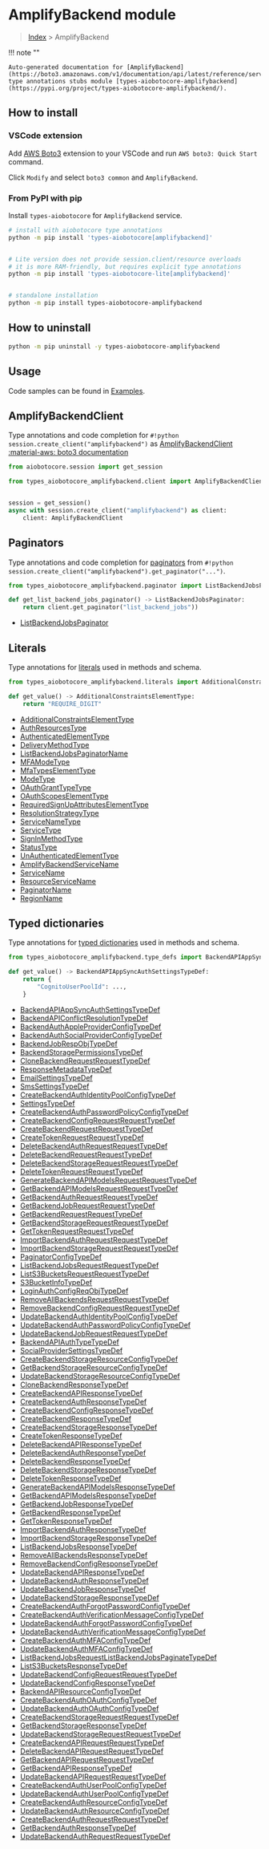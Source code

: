 # AmplifyBackend module

> [Index](../README.md) > AmplifyBackend


!!! note ""

    Auto-generated documentation for [AmplifyBackend](https://boto3.amazonaws.com/v1/documentation/api/latest/reference/services/amplifybackend.html#AmplifyBackend)
    type annotations stubs module [types-aiobotocore-amplifybackend](https://pypi.org/project/types-aiobotocore-amplifybackend/).

## How to install

### VSCode extension

Add [AWS Boto3](https://marketplace.visualstudio.com/items?itemName=Boto3typed.boto3-ide)
extension to your VSCode and run `AWS boto3: Quick Start` command.

Click `Modify` and select `boto3 common` and `AmplifyBackend`.

### From PyPI with pip

Install `types-aiobotocore` for `AmplifyBackend` service.

```bash
# install with aiobotocore type annotations
python -m pip install 'types-aiobotocore[amplifybackend]'


# Lite version does not provide session.client/resource overloads
# it is more RAM-friendly, but requires explicit type annotations
python -m pip install 'types-aiobotocore-lite[amplifybackend]'


# standalone installation
python -m pip install types-aiobotocore-amplifybackend
```



## How to uninstall

```bash
python -m pip uninstall -y types-aiobotocore-amplifybackend
```

## Usage

Code samples can be found in [Examples](./usage.md).

## AmplifyBackendClient

Type annotations and code completion for  `#!python session.create_client("amplifybackend")` as [AmplifyBackendClient](./client.md)
[:material-aws: boto3 documentation](https://boto3.amazonaws.com/v1/documentation/api/latest/reference/services/amplifybackend.html#AmplifyBackend.Client)

```python title="Usage example"
from aiobotocore.session import get_session

from types_aiobotocore_amplifybackend.client import AmplifyBackendClient


session = get_session()
async with session.create_client("amplifybackend") as client:
    client: AmplifyBackendClient
```


## Paginators

Type annotations and code completion for
[paginators](./paginators.md)
from `#!python session.create_client("amplifybackend").get_paginator("...")`.

```python title="Usage example"
from types_aiobotocore_amplifybackend.paginator import ListBackendJobsPaginator

def get_list_backend_jobs_paginator() -> ListBackendJobsPaginator:
    return client.get_paginator("list_backend_jobs"))
```

- [ListBackendJobsPaginator](./paginators.md#listbackendjobspaginator)








## Literals

Type annotations for [literals](./literals.md) used in methods and schema.

```python title="Usage example"
from types_aiobotocore_amplifybackend.literals import AdditionalConstraintsElementType

def get_value() -> AdditionalConstraintsElementType:
    return "REQUIRE_DIGIT"
```

- [AdditionalConstraintsElementType](./literals.md#additionalconstraintselementtype)
- [AuthResourcesType](./literals.md#authresourcestype)
- [AuthenticatedElementType](./literals.md#authenticatedelementtype)
- [DeliveryMethodType](./literals.md#deliverymethodtype)
- [ListBackendJobsPaginatorName](./literals.md#listbackendjobspaginatorname)
- [MFAModeType](./literals.md#mfamodetype)
- [MfaTypesElementType](./literals.md#mfatypeselementtype)
- [ModeType](./literals.md#modetype)
- [OAuthGrantTypeType](./literals.md#oauthgranttypetype)
- [OAuthScopesElementType](./literals.md#oauthscopeselementtype)
- [RequiredSignUpAttributesElementType](./literals.md#requiredsignupattributeselementtype)
- [ResolutionStrategyType](./literals.md#resolutionstrategytype)
- [ServiceNameType](./literals.md#servicenametype)
- [ServiceType](./literals.md#servicetype)
- [SignInMethodType](./literals.md#signinmethodtype)
- [StatusType](./literals.md#statustype)
- [UnAuthenticatedElementType](./literals.md#unauthenticatedelementtype)
- [AmplifyBackendServiceName](./literals.md#amplifybackendservicename)
- [ServiceName](./literals.md#servicename)
- [ResourceServiceName](./literals.md#resourceservicename)
- [PaginatorName](./literals.md#paginatorname)
- [RegionName](./literals.md#regionname)




## Typed dictionaries

Type annotations for [typed dictionaries](./type_defs.md) used in methods and schema.

```python title="Usage example"
from types_aiobotocore_amplifybackend.type_defs import BackendAPIAppSyncAuthSettingsTypeDef

def get_value() -> BackendAPIAppSyncAuthSettingsTypeDef:
    return {
        "CognitoUserPoolId": ...,
    }
```

- [BackendAPIAppSyncAuthSettingsTypeDef](./type_defs.md#backendapiappsyncauthsettingstypedef)
- [BackendAPIConflictResolutionTypeDef](./type_defs.md#backendapiconflictresolutiontypedef)
- [BackendAuthAppleProviderConfigTypeDef](./type_defs.md#backendauthappleproviderconfigtypedef)
- [BackendAuthSocialProviderConfigTypeDef](./type_defs.md#backendauthsocialproviderconfigtypedef)
- [BackendJobRespObjTypeDef](./type_defs.md#backendjobrespobjtypedef)
- [BackendStoragePermissionsTypeDef](./type_defs.md#backendstoragepermissionstypedef)
- [CloneBackendRequestRequestTypeDef](./type_defs.md#clonebackendrequestrequesttypedef)
- [ResponseMetadataTypeDef](./type_defs.md#responsemetadatatypedef)
- [EmailSettingsTypeDef](./type_defs.md#emailsettingstypedef)
- [SmsSettingsTypeDef](./type_defs.md#smssettingstypedef)
- [CreateBackendAuthIdentityPoolConfigTypeDef](./type_defs.md#createbackendauthidentitypoolconfigtypedef)
- [SettingsTypeDef](./type_defs.md#settingstypedef)
- [CreateBackendAuthPasswordPolicyConfigTypeDef](./type_defs.md#createbackendauthpasswordpolicyconfigtypedef)
- [CreateBackendConfigRequestRequestTypeDef](./type_defs.md#createbackendconfigrequestrequesttypedef)
- [CreateBackendRequestRequestTypeDef](./type_defs.md#createbackendrequestrequesttypedef)
- [CreateTokenRequestRequestTypeDef](./type_defs.md#createtokenrequestrequesttypedef)
- [DeleteBackendAuthRequestRequestTypeDef](./type_defs.md#deletebackendauthrequestrequesttypedef)
- [DeleteBackendRequestRequestTypeDef](./type_defs.md#deletebackendrequestrequesttypedef)
- [DeleteBackendStorageRequestRequestTypeDef](./type_defs.md#deletebackendstoragerequestrequesttypedef)
- [DeleteTokenRequestRequestTypeDef](./type_defs.md#deletetokenrequestrequesttypedef)
- [GenerateBackendAPIModelsRequestRequestTypeDef](./type_defs.md#generatebackendapimodelsrequestrequesttypedef)
- [GetBackendAPIModelsRequestRequestTypeDef](./type_defs.md#getbackendapimodelsrequestrequesttypedef)
- [GetBackendAuthRequestRequestTypeDef](./type_defs.md#getbackendauthrequestrequesttypedef)
- [GetBackendJobRequestRequestTypeDef](./type_defs.md#getbackendjobrequestrequesttypedef)
- [GetBackendRequestRequestTypeDef](./type_defs.md#getbackendrequestrequesttypedef)
- [GetBackendStorageRequestRequestTypeDef](./type_defs.md#getbackendstoragerequestrequesttypedef)
- [GetTokenRequestRequestTypeDef](./type_defs.md#gettokenrequestrequesttypedef)
- [ImportBackendAuthRequestRequestTypeDef](./type_defs.md#importbackendauthrequestrequesttypedef)
- [ImportBackendStorageRequestRequestTypeDef](./type_defs.md#importbackendstoragerequestrequesttypedef)
- [PaginatorConfigTypeDef](./type_defs.md#paginatorconfigtypedef)
- [ListBackendJobsRequestRequestTypeDef](./type_defs.md#listbackendjobsrequestrequesttypedef)
- [ListS3BucketsRequestRequestTypeDef](./type_defs.md#lists3bucketsrequestrequesttypedef)
- [S3BucketInfoTypeDef](./type_defs.md#s3bucketinfotypedef)
- [LoginAuthConfigReqObjTypeDef](./type_defs.md#loginauthconfigreqobjtypedef)
- [RemoveAllBackendsRequestRequestTypeDef](./type_defs.md#removeallbackendsrequestrequesttypedef)
- [RemoveBackendConfigRequestRequestTypeDef](./type_defs.md#removebackendconfigrequestrequesttypedef)
- [UpdateBackendAuthIdentityPoolConfigTypeDef](./type_defs.md#updatebackendauthidentitypoolconfigtypedef)
- [UpdateBackendAuthPasswordPolicyConfigTypeDef](./type_defs.md#updatebackendauthpasswordpolicyconfigtypedef)
- [UpdateBackendJobRequestRequestTypeDef](./type_defs.md#updatebackendjobrequestrequesttypedef)
- [BackendAPIAuthTypeTypeDef](./type_defs.md#backendapiauthtypetypedef)
- [SocialProviderSettingsTypeDef](./type_defs.md#socialprovidersettingstypedef)
- [CreateBackendStorageResourceConfigTypeDef](./type_defs.md#createbackendstorageresourceconfigtypedef)
- [GetBackendStorageResourceConfigTypeDef](./type_defs.md#getbackendstorageresourceconfigtypedef)
- [UpdateBackendStorageResourceConfigTypeDef](./type_defs.md#updatebackendstorageresourceconfigtypedef)
- [CloneBackendResponseTypeDef](./type_defs.md#clonebackendresponsetypedef)
- [CreateBackendAPIResponseTypeDef](./type_defs.md#createbackendapiresponsetypedef)
- [CreateBackendAuthResponseTypeDef](./type_defs.md#createbackendauthresponsetypedef)
- [CreateBackendConfigResponseTypeDef](./type_defs.md#createbackendconfigresponsetypedef)
- [CreateBackendResponseTypeDef](./type_defs.md#createbackendresponsetypedef)
- [CreateBackendStorageResponseTypeDef](./type_defs.md#createbackendstorageresponsetypedef)
- [CreateTokenResponseTypeDef](./type_defs.md#createtokenresponsetypedef)
- [DeleteBackendAPIResponseTypeDef](./type_defs.md#deletebackendapiresponsetypedef)
- [DeleteBackendAuthResponseTypeDef](./type_defs.md#deletebackendauthresponsetypedef)
- [DeleteBackendResponseTypeDef](./type_defs.md#deletebackendresponsetypedef)
- [DeleteBackendStorageResponseTypeDef](./type_defs.md#deletebackendstorageresponsetypedef)
- [DeleteTokenResponseTypeDef](./type_defs.md#deletetokenresponsetypedef)
- [GenerateBackendAPIModelsResponseTypeDef](./type_defs.md#generatebackendapimodelsresponsetypedef)
- [GetBackendAPIModelsResponseTypeDef](./type_defs.md#getbackendapimodelsresponsetypedef)
- [GetBackendJobResponseTypeDef](./type_defs.md#getbackendjobresponsetypedef)
- [GetBackendResponseTypeDef](./type_defs.md#getbackendresponsetypedef)
- [GetTokenResponseTypeDef](./type_defs.md#gettokenresponsetypedef)
- [ImportBackendAuthResponseTypeDef](./type_defs.md#importbackendauthresponsetypedef)
- [ImportBackendStorageResponseTypeDef](./type_defs.md#importbackendstorageresponsetypedef)
- [ListBackendJobsResponseTypeDef](./type_defs.md#listbackendjobsresponsetypedef)
- [RemoveAllBackendsResponseTypeDef](./type_defs.md#removeallbackendsresponsetypedef)
- [RemoveBackendConfigResponseTypeDef](./type_defs.md#removebackendconfigresponsetypedef)
- [UpdateBackendAPIResponseTypeDef](./type_defs.md#updatebackendapiresponsetypedef)
- [UpdateBackendAuthResponseTypeDef](./type_defs.md#updatebackendauthresponsetypedef)
- [UpdateBackendJobResponseTypeDef](./type_defs.md#updatebackendjobresponsetypedef)
- [UpdateBackendStorageResponseTypeDef](./type_defs.md#updatebackendstorageresponsetypedef)
- [CreateBackendAuthForgotPasswordConfigTypeDef](./type_defs.md#createbackendauthforgotpasswordconfigtypedef)
- [CreateBackendAuthVerificationMessageConfigTypeDef](./type_defs.md#createbackendauthverificationmessageconfigtypedef)
- [UpdateBackendAuthForgotPasswordConfigTypeDef](./type_defs.md#updatebackendauthforgotpasswordconfigtypedef)
- [UpdateBackendAuthVerificationMessageConfigTypeDef](./type_defs.md#updatebackendauthverificationmessageconfigtypedef)
- [CreateBackendAuthMFAConfigTypeDef](./type_defs.md#createbackendauthmfaconfigtypedef)
- [UpdateBackendAuthMFAConfigTypeDef](./type_defs.md#updatebackendauthmfaconfigtypedef)
- [ListBackendJobsRequestListBackendJobsPaginateTypeDef](./type_defs.md#listbackendjobsrequestlistbackendjobspaginatetypedef)
- [ListS3BucketsResponseTypeDef](./type_defs.md#lists3bucketsresponsetypedef)
- [UpdateBackendConfigRequestRequestTypeDef](./type_defs.md#updatebackendconfigrequestrequesttypedef)
- [UpdateBackendConfigResponseTypeDef](./type_defs.md#updatebackendconfigresponsetypedef)
- [BackendAPIResourceConfigTypeDef](./type_defs.md#backendapiresourceconfigtypedef)
- [CreateBackendAuthOAuthConfigTypeDef](./type_defs.md#createbackendauthoauthconfigtypedef)
- [UpdateBackendAuthOAuthConfigTypeDef](./type_defs.md#updatebackendauthoauthconfigtypedef)
- [CreateBackendStorageRequestRequestTypeDef](./type_defs.md#createbackendstoragerequestrequesttypedef)
- [GetBackendStorageResponseTypeDef](./type_defs.md#getbackendstorageresponsetypedef)
- [UpdateBackendStorageRequestRequestTypeDef](./type_defs.md#updatebackendstoragerequestrequesttypedef)
- [CreateBackendAPIRequestRequestTypeDef](./type_defs.md#createbackendapirequestrequesttypedef)
- [DeleteBackendAPIRequestRequestTypeDef](./type_defs.md#deletebackendapirequestrequesttypedef)
- [GetBackendAPIRequestRequestTypeDef](./type_defs.md#getbackendapirequestrequesttypedef)
- [GetBackendAPIResponseTypeDef](./type_defs.md#getbackendapiresponsetypedef)
- [UpdateBackendAPIRequestRequestTypeDef](./type_defs.md#updatebackendapirequestrequesttypedef)
- [CreateBackendAuthUserPoolConfigTypeDef](./type_defs.md#createbackendauthuserpoolconfigtypedef)
- [UpdateBackendAuthUserPoolConfigTypeDef](./type_defs.md#updatebackendauthuserpoolconfigtypedef)
- [CreateBackendAuthResourceConfigTypeDef](./type_defs.md#createbackendauthresourceconfigtypedef)
- [UpdateBackendAuthResourceConfigTypeDef](./type_defs.md#updatebackendauthresourceconfigtypedef)
- [CreateBackendAuthRequestRequestTypeDef](./type_defs.md#createbackendauthrequestrequesttypedef)
- [GetBackendAuthResponseTypeDef](./type_defs.md#getbackendauthresponsetypedef)
- [UpdateBackendAuthRequestRequestTypeDef](./type_defs.md#updatebackendauthrequestrequesttypedef)

